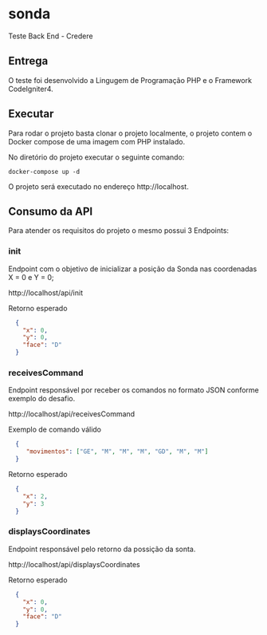 # sonda
Teste Back End - Credere

## Entrega

O teste foi desenvolvido a Lingugem de Programação PHP e o Framework CodeIgniter4.

## Executar

Para rodar o projeto basta clonar o projeto localmente, o projeto contem o Docker compose de uma imagem com PHP instalado.

No diretório do projeto executar o seguinte comando:

    docker-compose up -d


O projeto será executado no endereço http://localhost.

## Consumo da API

Para atender os requisitos do projeto o mesmo possui 3 Endpoints:

### init

Endpoint com o objetivo de inicializar a posição da Sonda nas coordenadas X = 0 e Y = 0;

http://localhost/api/init

Retorno esperado

```json
  {
    "x": 0,
    "y": 0,
    "face": "D"
  }
```

### receivesCommand

Endpoint responsável por receber os comandos no formato JSON conforme exemplo do desafio.

http://localhost/api/receivesCommand

Exemplo de comando válido

```json
  {
     "movimentos": ["GE", "M", "M", "M", "GD", "M", "M"]
  }
```

Retorno esperado

```json
  {
    "x": 2,
    "y": 3
  }
```

### displaysCoordinates

Endpoint responsável pelo retorno da possição da sonta.

http://localhost/api/displaysCoordinates

Retorno esperado

```json
  {
    "x": 0,
    "y": 0,
    "face": "D"
  }
```
